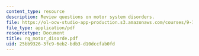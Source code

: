 ```yaml
---
content_type: resource
description: Review questions on motor system disorders.
file: https://ol-ocw-studio-app-production.s3.amazonaws.com/courses/9-10-cognitive-neuroscience-spring-2006/25bb93263fc96eb2bdb3d10dccfab0fd_rq_motor_disorde.pdf
file_type: application/pdf
resourcetype: Document
title: rq_motor_disorde.pdf
uid: 25bb9326-3fc9-6eb2-bdb3-d10dccfab0fd
---
```


